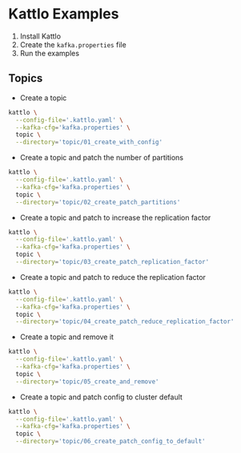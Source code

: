 # Kattlo Examples

1. Install Kattlo
2. Create the `kafka.properties` file
3. Run the examples

## Topics

- Create a topic

```bash
kattlo \
  --config-file='.kattlo.yaml' \
  --kafka-cfg='kafka.properties' \
  topic \
  --directory='topic/01_create_with_config'
```

- Create a topic and patch the number of partitions

```bash
kattlo \
  --config-file='.kattlo.yaml' \
  --kafka-cfg='kafka.properties' \
  topic \
  --directory='topic/02_create_patch_partitions'
```

- Create a topic and patch to increase the replication factor

```bash
kattlo \
  --config-file='.kattlo.yaml' \
  --kafka-cfg='kafka.properties' \
  topic \
  --directory='topic/03_create_patch_replication_factor'
```

- Create a topic and patch to reduce the replication factor

```bash
kattlo \
  --config-file='.kattlo.yaml' \
  --kafka-cfg='kafka.properties' \
  topic \
  --directory='topic/04_create_patch_reduce_replication_factor'
```

- Create a topic and remove it

```bash
kattlo \
  --config-file='.kattlo.yaml' \
  --kafka-cfg='kafka.properties' \
  topic \
  --directory='topic/05_create_and_remove'
```

- Create a topic and patch config to cluster default

```bash
kattlo \
  --config-file='.kattlo.yaml' \
  --kafka-cfg='kafka.properties' \
  topic \
  --directory='topic/06_create_patch_config_to_default'
```
